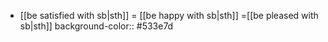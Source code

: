 - [[be satisfied with sb|sth]] = [[be happy with sb|sth]] =[[be pleased with sb|sth]]
  background-color:: #533e7d